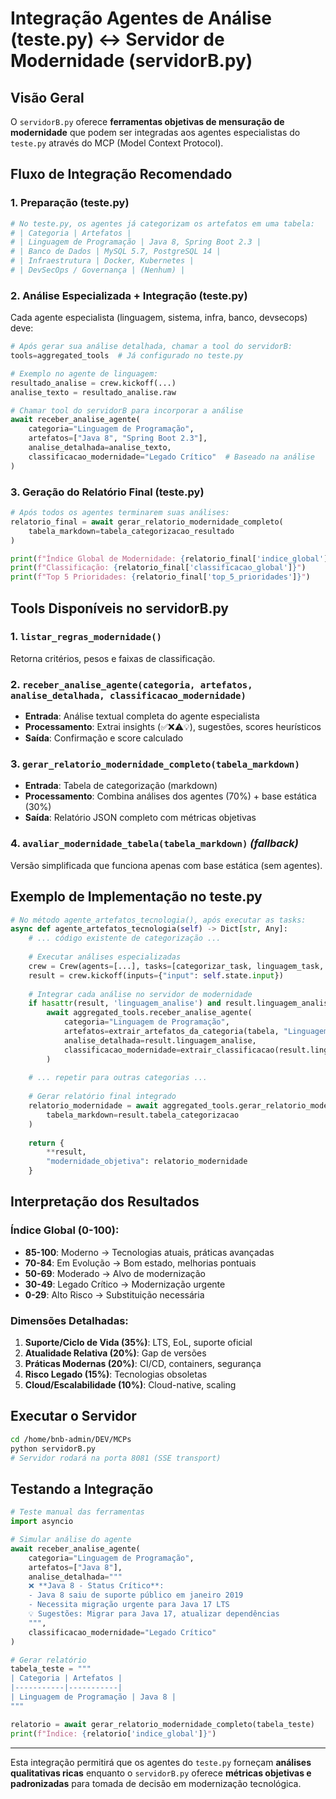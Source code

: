 # Integração Agentes de Análise (teste.py) ↔ Servidor de Modernidade (servidorB.py)

## Visão Geral

O `servidorB.py` oferece **ferramentas objetivas de mensuração de modernidade** que podem ser integradas aos agentes especialistas do `teste.py` através do MCP (Model Context Protocol).

## Fluxo de Integração Recomendado

### 1. Preparação (teste.py)
```python
# No teste.py, os agentes já categorizam os artefatos em uma tabela:
# | Categoria | Artefatos |
# | Linguagem de Programação | Java 8, Spring Boot 2.3 |
# | Banco de Dados | MySQL 5.7, PostgreSQL 14 |
# | Infraestrutura | Docker, Kubernetes |
# | DevSecOps / Governança | (Nenhum) |
```

### 2. Análise Especializada + Integração (teste.py)
Cada agente especialista (linguagem, sistema, infra, banco, devsecops) deve:

```python
# Após gerar sua análise detalhada, chamar a tool do servidorB:
tools=aggregated_tools  # Já configurado no teste.py

# Exemplo no agente de linguagem:
resultado_analise = crew.kickoff(...)
analise_texto = resultado_analise.raw

# Chamar tool do servidorB para incorporar a análise
await receber_analise_agente(
    categoria="Linguagem de Programação",
    artefatos=["Java 8", "Spring Boot 2.3"],
    analise_detalhada=analise_texto,
    classificacao_modernidade="Legado Crítico"  # Baseado na análise
)
```

### 3. Geração do Relatório Final (teste.py)
```python
# Após todos os agentes terminarem suas análises:
relatorio_final = await gerar_relatorio_modernidade_completo(
    tabela_markdown=tabela_categorizacao_resultado
)

print(f"Índice Global de Modernidade: {relatorio_final['indice_global']}")
print(f"Classificação: {relatorio_final['classificacao_global']}")
print(f"Top 5 Prioridades: {relatorio_final['top_5_prioridades']}")
```

## Tools Disponíveis no servidorB.py

### 1. `listar_regras_modernidade()`
Retorna critérios, pesos e faixas de classificação.

### 2. `receber_analise_agente(categoria, artefatos, analise_detalhada, classificacao_modernidade)`
- **Entrada**: Análise textual completa do agente especialista
- **Processamento**: Extrai insights (✅❌⚠️💡), sugestões, scores heurísticos
- **Saída**: Confirmação e score calculado

### 3. `gerar_relatorio_modernidade_completo(tabela_markdown)`
- **Entrada**: Tabela de categorização (markdown)
- **Processamento**: Combina análises dos agentes (70%) + base estática (30%)
- **Saída**: Relatório JSON completo com métricas objetivas

### 4. `avaliar_modernidade_tabela(tabela_markdown)` *(fallback)*
Versão simplificada que funciona apenas com base estática (sem agentes).

## Exemplo de Implementação no teste.py

```python
# No método agente_artefatos_tecnologia(), após executar as tasks:
async def agente_artefatos_tecnologia(self) -> Dict[str, Any]:
    # ... código existente de categorização ...
    
    # Executar análises especializadas
    crew = Crew(agents=[...], tasks=[categorizar_task, linguagem_task, sistemas_task, ...])
    result = crew.kickoff(inputs={"input": self.state.input})
    
    # Integrar cada análise no servidor de modernidade
    if hasattr(result, 'linguagem_analise') and result.linguagem_analise:
        await aggregated_tools.receber_analise_agente(
            categoria="Linguagem de Programação",
            artefatos=extrair_artefatos_da_categoria(tabela, "Linguagem de Programação"),
            analise_detalhada=result.linguagem_analise,
            classificacao_modernidade=extrair_classificacao(result.linguagem_analise)
        )
    
    # ... repetir para outras categorias ...
    
    # Gerar relatório final integrado
    relatorio_modernidade = await aggregated_tools.gerar_relatorio_modernidade_completo(
        tabela_markdown=result.tabela_categorizacao
    )
    
    return {
        **result,
        "modernidade_objetiva": relatorio_modernidade
    }
```

## Interpretação dos Resultados

### Índice Global (0-100):
- **85-100**: Moderno → Tecnologias atuais, práticas avançadas
- **70-84**: Em Evolução → Bom estado, melhorias pontuais  
- **50-69**: Moderado → Alvo de modernização
- **30-49**: Legado Crítico → Modernização urgente
- **0-29**: Alto Risco → Substituição necessária

### Dimensões Detalhadas:
1. **Suporte/Ciclo de Vida (35%)**: LTS, EoL, suporte oficial
2. **Atualidade Relativa (20%)**: Gap de versões
3. **Práticas Modernas (20%)**: CI/CD, containers, segurança
4. **Risco Legado (15%)**: Tecnologias obsoletas
5. **Cloud/Escalabilidade (10%)**: Cloud-native, scaling

## Executar o Servidor

```bash
cd /home/bnb-admin/DEV/MCPs
python servidorB.py
# Servidor rodará na porta 8081 (SSE transport)
```

## Testando a Integração

```python
# Teste manual das ferramentas
import asyncio

# Simular análise do agente
await receber_analise_agente(
    categoria="Linguagem de Programação", 
    artefatos=["Java 8"],
    analise_detalhada="""
    ❌ **Java 8 - Status Crítico**:
    - Java 8 saiu de suporte público em janeiro 2019
    - Necessita migração urgente para Java 17 LTS
    💡 Sugestões: Migrar para Java 17, atualizar dependências
    """,
    classificacao_modernidade="Legado Crítico"
)

# Gerar relatório
tabela_teste = """
| Categoria | Artefatos |
|-----------|-----------|  
| Linguagem de Programação | Java 8 |
"""

relatorio = await gerar_relatorio_modernidade_completo(tabela_teste)
print(f"Índice: {relatorio['indice_global']}")
```

---

Esta integração permitirá que os agentes do `teste.py` forneçam **análises qualitativas ricas** enquanto o `servidorB.py` oferece **métricas objetivas e padronizadas** para tomada de decisão em modernização tecnológica.
